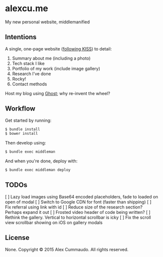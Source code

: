 # alexcu.me

My new personal website, middlemanified

## Intentions

A single, one-page website ([following KISS](https://en.wikipedia.org/wiki/KISS_principle)) to detail:

1. Summary about me (including a photo)
2. Tech stack I like
3. Portfolio of my work (include image gallery)
4. Research I've done
5. Rocky!
6. Contact methods

Host my blog using [Ghost](https://ghost.org); why re-invent the wheel?

## Workflow

Get started by running:

```bash
$ bundle install
$ bower install
```

Then develop using:

```bash
$ bundle exec middleman
```

And when you're done, deploy with:

```bash
$ bundle exec middleman deploy
```

## TODOs

[ ] Lazy load images using Base64 encoded placeholders, fade to loaded on open of modal
[ ] Switch to Google CDN for font (faster than shipping)
[ ] Fix referral using link with id
[ ] Reduce size of the research section? Perhaps expand it out
[ ] Frosted video header of code being written?
[ ] Rethink the gallery. Vertical to horizontal scrollbar is icky
[ ] Fix the scroll view scrollbar showing on iOS on gallery modals

## License

None. Copyright &copy; 2015 Alex Cummaudo. All rights reserved.
